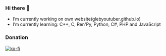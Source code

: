 ### Hi there 👋
- I’m currently working on own website(glebyoutuber.github.io)
- I’m currently learning: C++, C, Ren'Py, Python, C#, PHP and JavaScript

### Donation
[![ko-fi](https://ko-fi.com/img/githubbutton_sm.svg)](https://ko-fi.com/K3K77259H)
